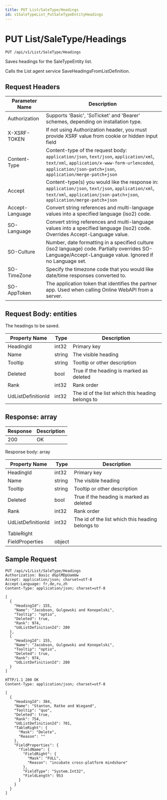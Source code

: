 ```yaml
---
title: PUT List/SaleType/Headings
id: v1SaleTypeList_PutSaleTypeEntityHeadings
---
```


# PUT List/SaleType/Headings

```http
PUT /api/v1/List/SaleType/Headings
```

Saves headings for the SaleTypeEntity list.

Calls the List agent service SaveHeadingsFromListDefinition.






## Request Headers

| Parameter Name | Description |
|----------------|-------------|
| Authorization  | Supports 'Basic', 'SoTicket' and 'Bearer' schemes, depending on installation type. |
| X-XSRF-TOKEN   | If not using Authorization header, you must provide XSRF value from cookie or hidden input field |
| Content-Type | Content-type of the request body: `application/json`, `text/json`, `application/xml`, `text/xml`, `application/x-www-form-urlencoded`, `application/json-patch+json`, `application/merge-patch+json` |
| Accept         | Content-type(s) you would like the response in: `application/json`, `text/json`, `application/xml`, `text/xml`, `application/json-patch+json`, `application/merge-patch+json` |
| Accept-Language | Convert string references and multi-language values into a specified language (iso2) code. |
| SO-Language | Convert string references and multi-language values into a specified language (iso2) code. Overrides Accept-Language value. |
| SO-Culture | Number, date formatting in a specified culture (iso2 language) code. Partially overrides SO-Language/Accept-Language value. Ignored if no Language set. |
| SO-TimeZone | Specify the timezone code that you would like date/time responses converted to. |
| SO-AppToken | The application token that identifies the partner app. Used when calling Online WebAPI from a server. |

## Request Body: entities  

The headings to be saved. 

| Property Name | Type |  Description |
|----------------|------|--------------|
| HeadingId | int32 | Primary key |
| Name | string | The visible heading |
| Tooltip | string | Tooltip or other description |
| Deleted | bool | True if the heading is marked as deleted |
| Rank | int32 | Rank order |
| UdListDefinitionId | int32 | The id of the list which this heading belongs to |


## Response: array



| Response | Description |
|----------------|-------------|
| 200 | OK |

Response body: array

| Property Name | Type |  Description |
|----------------|------|--------------|
| HeadingId | int32 | Primary key |
| Name | string | The visible heading |
| Tooltip | string | Tooltip or other description |
| Deleted | bool | True if the heading is marked as deleted |
| Rank | int32 | Rank order |
| UdListDefinitionId | int32 | The id of the list which this heading belongs to |
| TableRight |  |  |
| FieldProperties | object |  |

## Sample Request

```http!
PUT /api/v1/List/SaleType/Headings
Authorization: Basic dGplMDpUamUw
Accept: application/json; charset=utf-8
Accept-Language: fr,de,ru,zh
Content-Type: application/json; charset=utf-8

[
  {
    "HeadingId": 155,
    "Name": "Jacobson, Gulgowski and Konopelski",
    "Tooltip": "optio",
    "Deleted": true,
    "Rank": 974,
    "UdListDefinitionId": 280
  },
  {
    "HeadingId": 155,
    "Name": "Jacobson, Gulgowski and Konopelski",
    "Tooltip": "optio",
    "Deleted": true,
    "Rank": 974,
    "UdListDefinitionId": 280
  }
]
```

```http_
HTTP/1.1 200 OK
Content-Type: application/json; charset=utf-8

[
  {
    "HeadingId": 384,
    "Name": "Stanton, Ratke and Wiegand",
    "Tooltip": "quo",
    "Deleted": true,
    "Rank": 754,
    "UdListDefinitionId": 701,
    "TableRight": {
      "Mask": "Delete",
      "Reason": ""
    },
    "FieldProperties": {
      "fieldName": {
        "FieldRight": {
          "Mask": "FULL",
          "Reason": "incubate cross-platform mindshare"
        },
        "FieldType": "System.Int32",
        "FieldLength": 953
      }
    }
  }
]
```